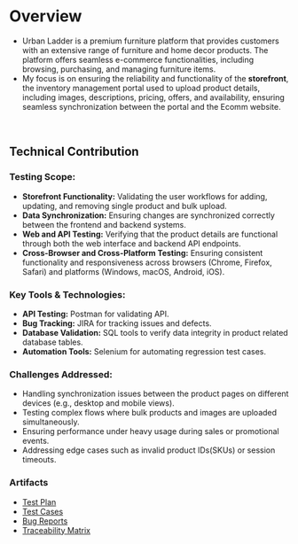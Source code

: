 # Overview

- Urban Ladder is a premium furniture platform that provides customers with an extensive range of furniture and home decor products. The platform offers seamless e-commerce functionalities, including browsing, purchasing, and managing furniture items. 
- My focus is on ensuring the reliability and functionality of the **storefront**, the inventory management portal used to upload product details, including images, descriptions, pricing, offers, and availability, ensuring seamless synchronization between the portal and the Ecomm website.

  
## **Technical Contribution**

### **Testing Scope:**
- **Storefront Functionality:** Validating the user workflows for adding, updating, and removing single product and bulk upload.
- **Data Synchronization:** Ensuring changes are synchronized correctly between the frontend and backend systems.
- **Web and API Testing:** Verifying that the product details are functional through both the web interface and backend API endpoints.
- **Cross-Browser and Cross-Platform Testing:** Ensuring consistent functionality and responsiveness across browsers (Chrome, Firefox, Safari) and platforms (Windows, macOS, Android, iOS).

### **Key Tools & Technologies:**
- **API Testing:** Postman for validating API.
- **Bug Tracking:** JIRA for tracking issues and defects.
- **Database Validation:** SQL tools to verify data integrity in product related database tables.
- **Automation Tools:** Selenium for automating regression test cases.

### **Challenges Addressed:**
- Handling synchronization issues between the product pages on different devices (e.g., desktop and mobile views).
- Testing complex flows where bulk products and images are uploaded simultaneously.
- Ensuring performance under heavy usage during sales or promotional events.
- Addressing edge cases such as invalid product IDs(SKUs) or session timeouts.

### Artifacts
- [Test Plan](https://github.com/neha581/QA-Engineer-Portfolio/blob/main/Urban-Ladder/Test-Plan.md)
- [Test Cases](https://github.com/neha581/QA-Engineer-Portfolio/blob/main/Urban-Ladder/Test-Cases.md)
- [Bug Reports](https://github.com/neha581/QA-Engineer-Portfolio/blob/main/Urban-Ladder/Bug-Report.md)
- [Traceability Matrix](https://github.com/neha581/QA-Engineer-Portfolio/blob/main/Urban-Ladder/Traceability-Matrix.md)

